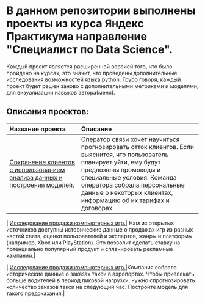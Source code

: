 # В данном репозитории выполнены проекты из курса Яндекс Практикума направление "Специалист по Data Science".

Каждый проект является расширенной версией того, что было пройдено на курсах, это значит, что проведены дополнительные исследования возможностей языка python. Грубо говоря, каждый проект будет решен заново с дополнительными метриками и моделями, для визуализации навыков автора(меня). 

## Описания проектов:

| Название проекта | Описание | 
| :---------------------- | :---------------------- | 
| [Сохранение клиентов с использованием анализа данных и построения моделей.](Phone_Client)| Оператор связи  хочет научиться прогнозировать отток клиентов. Если выяснится, что пользователь планирует уйти, ему будут предложены промокоды и специальные условия. Команда оператора собрала персональные данные о некоторых клиентах, информацию об их тарифах и договорах.|

| [Исследование продажи компьютерных игр.](Game_sales)| Нам из открытых источников доступны исторические данные о продажах игр из разных частей света, оценки пользователей и экспертов, жанры и платформы (например, Xbox или PlayStation). Это позволит сделать ставку на потенциально популярный продукт и спланировать рекламные кампании.|

| [Исследование продажи компьютерных игр.](Time_Series)|Компания собрала исторические данные о заказах такси в аэропортах. Чтобы привлекать больше водителей в период пиковой нагрузки, нужно спрогнозировать количество заказов такси на следующий час. Постройте модель для такого предсказания.|